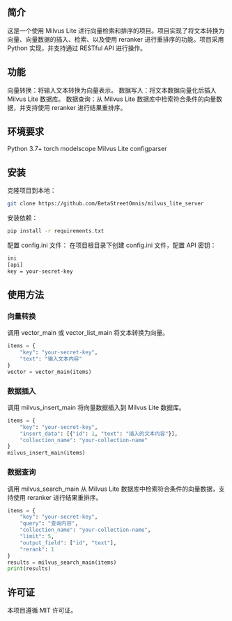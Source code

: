 ## 简介
这是一个使用 Milvus Lite 进行向量检索和排序的项目。项目实现了将文本转换为向量、向量数据的插入、检索、以及使用 reranker 进行重排序的功能。项目采用 Python 实现，并支持通过 RESTful API 进行操作。

## 功能
向量转换：将输入文本转换为向量表示。
数据写入：将文本数据向量化后插入 Milvus Lite 数据库。
数据查询：从 Milvus Lite 数据库中检索符合条件的向量数据，并支持使用 reranker 进行结果重排序。

## 环境要求
Python 3.7+
torch
modelscope
Milvus Lite
configparser

## 安装
克隆项目到本地：
```bash
git clone https://github.com/BetaStreetOmnis/milvus_lite_server
```
安装依赖：

```bash
pip install -r requirements.txt
```

配置 config.ini 文件：
在项目根目录下创建 config.ini 文件，配置 API 密钥：

```bash
ini
[api]
key = your-secret-key
```

## 使用方法

### 向量转换
调用 vector_main 或 vector_list_main 将文本转换为向量。
```python
items = {
    "key": "your-secret-key",
    "text": "输入文本内容"
}
vector = vector_main(items)
```

### 数据插入
调用 milvus_insert_main 将向量数据插入到 Milvus Lite 数据库。
```python
items = {
    "key": "your-secret-key",
    "insert_data": [{"id": 1, "text": "插入的文本内容"}],
    "collection_name": "your-collection-name"
}
milvus_insert_main(items)
```

### 数据查询
调用 milvus_search_main 从 Milvus Lite 数据库中检索符合条件的向量数据，支持使用 reranker 进行结果重排序。
```python
items = {
    "key": "your-secret-key",
    "query": "查询内容",
    "collection_name": "your-collection-name",
    "limit": 5,
    "output_field": ["id", "text"],
    "rerank": 1
}
results = milvus_search_main(items)
print(results)
```

## 许可证
本项目遵循 MIT 许可证。

